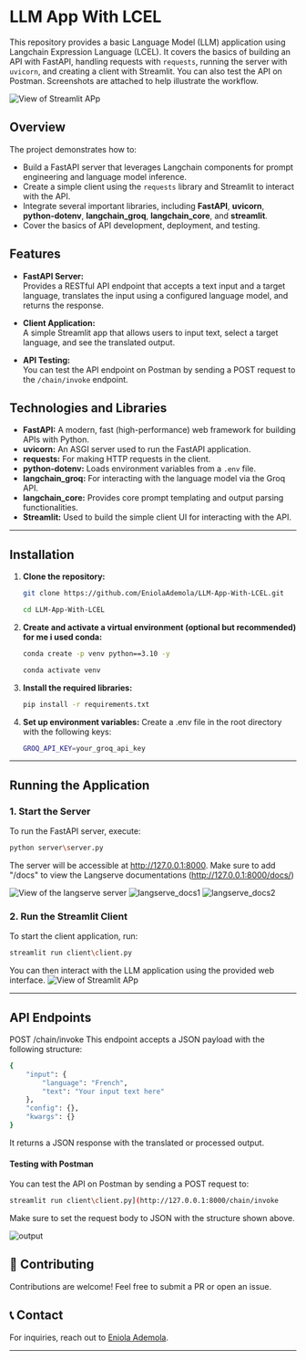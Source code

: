 # LLM App With LCEL

This repository provides a basic Language Model (LLM) application using Langchain Expression Language (LCEL). It covers the basics of building an API with FastAPI, handling requests with `requests`, running the server with `uvicorn`, and creating a client with Streamlit. You can also test the API on Postman. Screenshots are attached to help illustrate the workflow.

![View of Streamlit APp](https://github.com/user-attachments/assets/bb86a3a7-4287-4cf9-8ed2-857ace8c6744)

## Overview

The project demonstrates how to:

- Build a FastAPI server that leverages Langchain components for prompt engineering and language model inference.
- Create a simple client using the `requests` library and Streamlit to interact with the API.
- Integrate several important libraries, including **FastAPI**, **uvicorn**, **python-dotenv**, **langchain_groq**, **langchain_core**, and **streamlit**.
- Cover the basics of API development, deployment, and testing.

## Features

- **FastAPI Server:**  
  Provides a RESTful API endpoint that accepts a text input and a target language, translates the input using a configured language model, and returns the response.

- **Client Application:**  
  A simple Streamlit app that allows users to input text, select a target language, and see the translated output.

- **API Testing:**  
  You can test the API endpoint on Postman by sending a POST request to the `/chain/invoke` endpoint.

## Technologies and Libraries

- **FastAPI:** A modern, fast (high-performance) web framework for building APIs with Python.
- **uvicorn:** An ASGI server used to run the FastAPI application.
- **requests:** For making HTTP requests in the client.
- **python-dotenv:** Loads environment variables from a `.env` file.
- **langchain_groq:** For interacting with the language model via the Groq API.
- **langchain_core:** Provides core prompt templating and output parsing functionalities.
- **Streamlit:** Used to build the simple client UI for interacting with the API.

---

## Installation

1. **Clone the repository:**

   ```bash
   git clone https://github.com/EniolaAdemola/LLM-App-With-LCEL.git
   ```

   ```bash
   cd LLM-App-With-LCEL

   ```

2. **Create and activate a virtual environment (optional but recommended) for me i used conda:**

   ```bash
   conda create -p venv python==3.10 -y
   ```

   ```bash
   conda activate venv

   ```

3. **Install the required libraries:**

   ```bash
   pip install -r requirements.txt

   ```

4. **Set up environment variables:**
   Create a .env file in the root directory with the following keys:
   ```bash
   GROQ_API_KEY=your_groq_api_key
   ```

---

## Running the Application

### 1. Start the Server

To run the FastAPI server, execute:

```bash
python server\server.py

```

The server will be accessible at http://127.0.0.1:8000. Make sure to add "/docs" to view the Langserve documentations (http://127.0.0.1:8000/docs/)

![View of the langserve server](https://github.com/user-attachments/assets/41f4b64e-4777-440b-a150-b5f3093f91b0)
![langserve_docs1](https://github.com/user-attachments/assets/a3cb6214-e028-496a-b0cf-be2078813153)
![langserve_docs2](https://github.com/user-attachments/assets/5fb003a9-beb9-4af6-862d-2de3de9fd59c)

### 2. Run the Streamlit Client

To start the client application, run:

```bash
streamlit run client\client.py

```

You can then interact with the LLM application using the provided web interface.
![View of Streamlit APp](https://github.com/user-attachments/assets/bb86a3a7-4287-4cf9-8ed2-857ace8c6744)

---

## API Endpoints

POST /chain/invoke
This endpoint accepts a JSON payload with the following structure:

```bash
{
    "input": {
        "language": "French",
        "text": "Your input text here"
    },
    "config": {},
    "kwargs": {}
}
```

It returns a JSON response with the translated or processed output.

#### Testing with Postman

You can test the API on Postman by sending a POST request to:

```bash
streamlit run client\client.py](http://127.0.0.1:8000/chain/invoke

```

Make sure to set the request body to JSON with the structure shown above.

![output](https://github.com/user-attachments/assets/9883b3ba-43cc-4d11-af91-9aa0bd00b464)

## 🤝 Contributing

Contributions are welcome! Feel free to submit a PR or open an issue.

## 📞 Contact

For inquiries, reach out to [Eniola Ademola](https://github.com/EniolaAdemola).

---
